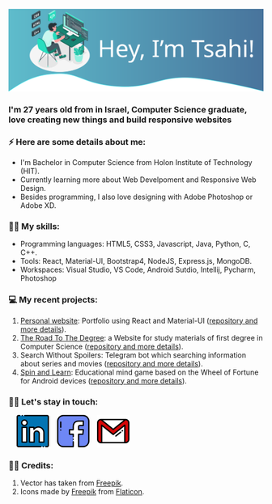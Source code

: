 ![](https://github.com/tsahiBarshevsky/tsahiBarshevsky/blob/master/Images/top.svg)

### I'm 27 years old from in Israel, Computer Science graduate, love creating new things and build responsive websites

### ⚡ Here are some details about me:
* I'm Bachelor in Computer Science from Holon Institute of Technology (HIT).
* Currently learning more about Web Develpoment and Responsive Web Design.
* Besides programming, I also love designing with Adobe Photoshop or Adobe XD.

### 💪🏼 My skills:
* Programming languages: HTML5, CSS3, Javascript, Java, Python, C, C++.
* Tools: React, Material-UI, Bootstrap4, NodeJS, Express.js, MongoDB.
* Workspaces: Visual Studio, VS Code, Android Sutdio, Intellij, Pycharm, Photoshop

### 💻 My recent projects:
1. [Personal website](https://tsahis-website.herokuapp.com/): Portfolio using React and Material-UI ([repository and more details](https://github.com/tsahiBarshevsky/tsahis-website-react)).
1. [The Road To The Degree](https://the-road-to-the-degree.herokuapp.com/): a Website for study materials of first degree in Computer Science ([repository and more details](https://github.com/tsahiBarshevsky/CS-study-materials)).
1. Search Without Spoilers: Telegram bot which searching information about series and movies ([repository and more details](https://github.com/tsahiBarshevsky/Search-Without-Spoilers-Bot)).
1. [Spin and Learn](https://play.google.com/store/apps/details?id=tsahi.and.kostia.spinandlearn): Educational mind game based on the Wheel of Fortune for Android devices ([repository and more details](https://github.com/tsahiBarshevsky/Spin-and-learn)).

### 🤝🏼 Let's stay in touch: 

&nbsp;&nbsp;&nbsp;&nbsp;[![linkedin](https://github.com/tsahiBarshevsky/tsahiBarshevsky/blob/master/Images/linkedin.png)](https://www.linkedin.com/in/tsahi-barshavsky-frontend-developer/) &nbsp;&nbsp; [![facebook](https://github.com/tsahiBarshevsky/tsahiBarshevsky/blob/master/Images/facebook.png)](https://www.facebook.com/tsahi.barshavsky/) &nbsp;&nbsp;
[![gmail](https://github.com/tsahiBarshevsky/tsahiBarshevsky/blob/master/Images/gmail.png)](mailto:tsahi.13@gmail.com)

### 👏🏼 Credits:
1. Vector has taken from [Freepik](https://www.freepik.com/free-vector/programming-concept-illustration_7118756.htm#page=1&query=programming&position=12).
1. Icons made by [Freepik](https://www.flaticon.com/authors/freepik) from [Flaticon](https://www.flaticon.com/).
